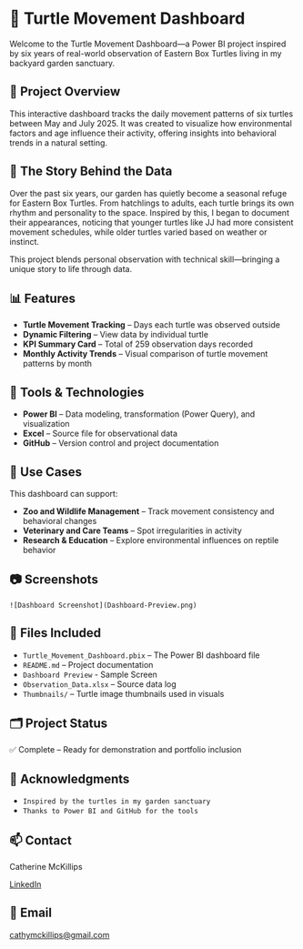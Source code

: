 # 🐢 Turtle Movement Dashboard

Welcome to the Turtle Movement Dashboard—a Power BI project inspired by six years of real-world observation of Eastern Box Turtles living in my backyard garden sanctuary.

## 📖 Project Overview

This interactive dashboard tracks the daily movement patterns of six turtles between May and July 2025. It was created to visualize how environmental factors and age influence their activity, offering insights into behavioral trends in a natural setting.

## 🐢 The Story Behind the Data

Over the past six years, our garden has quietly become a seasonal refuge for Eastern Box Turtles. From hatchlings to adults, each turtle brings its own rhythm and personality to the space. Inspired by this, I began to document their appearances, noticing that younger turtles like JJ had more consistent movement schedules, while older turtles varied based on weather or instinct.

This project blends personal observation with technical skill—bringing a unique story to life through data.

## 📊 Features

- **Turtle Movement Tracking** – Days each turtle was observed outside
- **Dynamic Filtering** – View data by individual turtle
- **KPI Summary Card** – Total of 259 observation days recorded
- **Monthly Activity Trends** – Visual comparison of turtle movement patterns by month

## 🔧 Tools & Technologies

- **Power BI** – Data modeling, transformation (Power Query), and visualization
- **Excel** – Source file for observational data
- **GitHub** – Version control and project documentation

## 🧠 Use Cases

This dashboard can support:
- **Zoo and Wildlife Management** – Track movement consistency and behavioral changes
- **Veterinary and Care Teams** – Spot irregularities in activity
- **Research & Education** – Explore environmental influences on reptile behavior

## 📷 Screenshots
```
![Dashboard Screenshot](Dashboard-Preview.png)
```

## 📁 Files Included

- `Turtle_Movement_Dashboard.pbix` – The Power BI dashboard file
- `README.md` – Project documentation
- `Dashboard Preview` - Sample Screen
- `Observation_Data.xlsx` – Source data log
- `Thumbnails/` – Turtle image thumbnails used in visuals

## 🗂️ Project Status

✅ Complete – Ready for demonstration and portfolio inclusion  


## 🙌 Acknowledgments

- `Inspired by the turtles in my garden sanctuary`
- `Thanks to Power BI and GitHub for the tools`

## 📫 Contact
Catherine McKillips

[LinkedIn](https://www.linkedin.com/in/catherine-mckillips-data-analytics)  

## 📧 Email
cathymckillips@gmail.com
